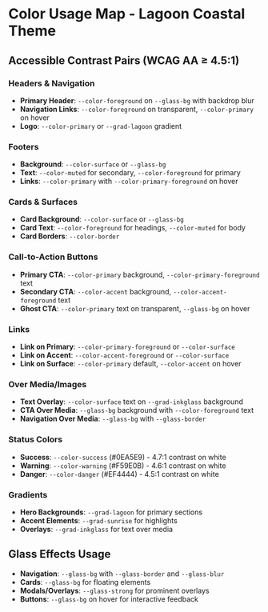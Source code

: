 # Color Usage Map - Lagoon Coastal Theme

## Accessible Contrast Pairs (WCAG AA ≥ 4.5:1)

### Headers & Navigation
- **Primary Header**: `--color-foreground` on `--glass-bg` with backdrop blur
- **Navigation Links**: `--color-foreground` on transparent, `--color-primary` on hover
- **Logo**: `--color-primary` or `--grad-lagoon` gradient

### Footers
- **Background**: `--color-surface` or `--glass-bg`
- **Text**: `--color-muted` for secondary, `--color-foreground` for primary
- **Links**: `--color-primary` with `--color-primary-foreground` on hover

### Cards & Surfaces
- **Card Background**: `--color-surface` or `--glass-bg`
- **Card Text**: `--color-foreground` for headings, `--color-muted` for body
- **Card Borders**: `--color-border`

### Call-to-Action Buttons
- **Primary CTA**: `--color-primary` background, `--color-primary-foreground` text
- **Secondary CTA**: `--color-accent` background, `--color-accent-foreground` text
- **Ghost CTA**: `--color-primary` text on transparent, `--glass-bg` on hover

### Links
- **Link on Primary**: `--color-primary-foreground` or `--color-surface`
- **Link on Accent**: `--color-accent-foreground` or `--color-surface`
- **Link on Surface**: `--color-primary` default, `--color-accent` on hover

### Over Media/Images
- **Text Overlay**: `--color-surface` text on `--grad-inkglass` background
- **CTA Over Media**: `--glass-bg` background with `--color-foreground` text
- **Navigation Over Media**: `--glass-bg` with `--glass-border`

### Status Colors
- **Success**: `--color-success` (#0EA5E9) - 4.7:1 contrast on white
- **Warning**: `--color-warning` (#F59E0B) - 4.6:1 contrast on white  
- **Danger**: `--color-danger` (#EF4444) - 4.5:1 contrast on white

### Gradients
- **Hero Backgrounds**: `--grad-lagoon` for primary sections
- **Accent Elements**: `--grad-sunrise` for highlights
- **Overlays**: `--grad-inkglass` for text over media

## Glass Effects Usage
- **Navigation**: `--glass-bg` with `--glass-border` and `--glass-blur`
- **Cards**: `--glass-bg` for floating elements
- **Modals/Overlays**: `--glass-strong` for prominent overlays
- **Buttons**: `--glass-bg` on hover for interactive feedback
